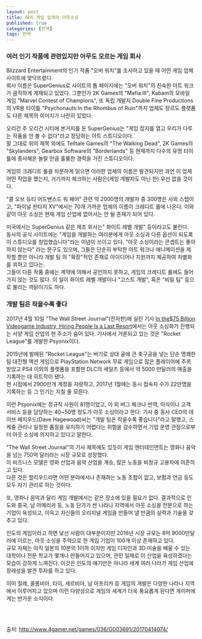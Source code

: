```yaml
---
layout: post
title: 해외 게임 업계의 아웃소싱
published: true
categories: [번역]
tags: 번역
---
```

### 여러 인기 작품에 관련있지만 아무도 모르는 게임 회사  
Blizzard Entertainment의 인기 작품 "오버 워치"를 조사하고 있을 때 어떤 게임 업체 사이트에 맞닥뜨렸다.  
회사 이름은 SuperGenius로 사이트의 톱 페이지에는 "오버 워치"의 친숙한 아트 워크가 큼직하게 게재되고 있었다. 
그뿐인가 2K Games의 "Mafia III", Kabam의 모바일 게임 "Marvel Contest of Champions", 또 독립 개발자 Double Fine Productions의 VR용 타이틀 "Psychonauts:In the Rhombus of Ruin"까지 업체도 장르도 플랫폼도 다른 제목의 이미지가 나란히 있었다.  
  
오리건 주 오리건 시티에 본거지를 둔 SuperGenius는 "게임 잡지를 열고 우리가 다루는 작품을 안 볼 수 없다"라고 장담하는 아트 스튜디오이다.  
말 그대로 위의 제목 외에도 Telltale Games의 "The Walking Dead", 2K Games의 "Skylanders", Gearbox Software의 "Borderlands" 등 현재까지 다수의 유명 타이틀에 종사해온 놀랄 만큼 훌륭한 경력을 가진 스튜디오이다.  
  
게임의 크레디트 롤을 차분하게 읽으면 이러한 업체의 이름은 발견되지만 과연 이 업체 어떤 작업을 했는지, 거기까지 체크하는 사람은(게임 개발자도 아닌 한) 우선 없을 것이다.  

"콜 오브 듀티 어드밴스드 워 페어" 관련 약 2000명의 개발자 중 300명은 사외 스탭이고, "파이널 판타지 XV"에서는 70개 가까운 업체의 이름이 크레디트 롤에 나온다. 이와 같이 아웃 소싱은 현재 게임 산업에 없어서는 안 될 존재가 되어 있다.  
  
미국에서는 SuperGenius 같은 제조 회사는" 화이트 레벨 개발" 등이라고도 불린다.  
동사의 공식 사이트에는 "게임을 개발하는 여러분에게 아웃 소싱과 다른 옵션이 되도록 이 스튜디오를 창업했습니다"라는 이념이 쓰이고 있다. 
"아웃 소싱이라는 콘셉트는 좋아하지 않는다" 라는 문구도 있으며, 그들은 단순히 부탁한 아트 워크나 애니메이션을 제작할 뿐만 아니라 개발 팀 의 "확장"적인 존재로 아이디어나 지원까지 제공하여 차별화를 꾀하고 있다는.  
그들이 다룬 작품 중에는 계약에 의해서 공언하지 못하고, 게임의 크레디트 롤에도 들어가지 않는 것도 많다.  이 일이 화이트 레벨 개발이나 "고스트 개발", 혹은 "비밀 팀" 등으로 불리는 까닭이기도 하다.  
  
  
### 개발 팀은 작을수록 좋다
2017년 4월 10일 "The Wall Street Journal"(전자판)에 실린 기사 [In the$75 Billion Videogame Industry, Hiring People Is a Last Resort](https://www.wsj.com/articles/why-a-75-billion-business-is-getting-out-of-the-hiring-game-1491838235)에서는  아웃 소싱화가 진행되는 서양 게임 산업의 현 주소가 숨어 있다. 기사에서 거론되고 있는 것은 "Rocket League"를 개발한 Psyonix이다.  
  
2015년에 발매된 "Rocket League"는 버기로 상대 골에 큰 축구공을 넣는 단순 명쾌한 팀 대전형 액션 게임으로 PlayStation Network 무료 게임으로 많은 플레이어에 주목받았고 PS4 이외의 플랫폼을 포함한 DLC의 세일즈 등에서 약 5000 만달러의 매출을 기록하는 대 히트작이 됐다.   
현 시점에서 2900만개 계정을 자랑하고, 2017년 1월에는 동시 접속자 수가 22만명을 기록하는 등 그 인기는 지칠 줄 모른다. 
    
이런 Psyonix에는 정규직 사원이 81명이었고, 이 외 버그 체크나 번역, 이식이나 고객 서비스 등을 담당하는 40~50명 정도가 아웃 소싱이라고 한다.  기사 중 동사 CEO의 데이브 헤지우드(Dave Hagewood)씨는 "개발 팀은 작을수록 좋습니다"라고 말했고, 스케줄 관리나 일정한 품질을 유지하기 어렵다는 위험을 감수하면서 기업 운영 관점으로부터 아웃 소싱에 의지하고 있다고 말한다.  
  
"The Wall Street Journal"의 기사 제목에도 있듯이 게임 엔터테인먼트는 영화나 음악을 넘는 750억 달러라는 시장 규모로 성장했다.  
이 비즈니스 모델은 영화 산업과 음악 산업을 계승, 많은 노동을 비정규 고용자에 의존하고 있다.  
다른 것은 할리우드라면 어떤 분야에서나 존재하는 노동 조합이 없고, 보험과 연금 등도 모두 자기 관리로 하는 것이다.  
  
또, 영화나 음악과 달리 게임 개발에서는 같은 장소에 있을 필요가 없다. 결과적으로 인도와 중국, 남 아메리카 등, 노동 단가가 싼 나라나 지역에서 아웃 소싱을 전문으로 하는 기업이 육성되고, 이윽고 자신들의 오리지널 게임을 만들어 낼 만큼의 실력과 기술을 갖추고 있다.   
    
인도의 게임이라고 하면 낯선 사람이 대부분이지만 2016년 시장 규모는 8억 9000만달러에 이르는, 아웃 소싱을 주력으로 한 게임 기업이 100개 이상 존재하고 있다.  
규모 자체는 아직 일본의 10분의 1이하 이지만 게임 디자인과 3D 미술을 배울 수 있는 대학이나 전문 학교가 몇개나 만들어지고 있으며, 관민 일체로 이 산업을 육성하겠다는 모습이 강하게 느껴진다. 이것은 인도의 얘기만은 아니라 세계 여러 나라가 게임 산업에 장래성을 발견 투자를 하고 있다.  
  
이미 칠레, 콜롬비아, 타이, 세르비아, 남 아프리카 등 게임의 개발은 다양한 나라나 지역에서 이루어지고 있으며 이런 다양성으로 게임의 세계가 더욱 풍요롭게 된다면 게이머에게는 반가운 소식이다.  
    
  
<br>  
<br>  
  
출처: http://www.4gamer.net/games/036/G003691/20170414074/
